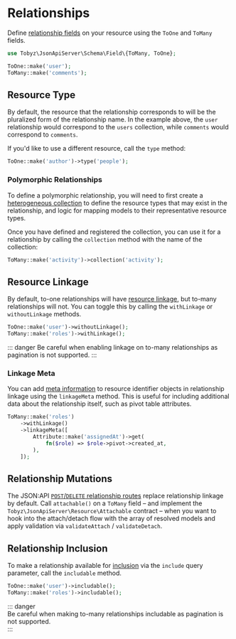 # Relationships

Define
[relationship fields](https://jsonapi.org/format/#document-resource-object-relationships)
on your resource using the `ToOne` and `ToMany` fields.

```php
use Tobyz\JsonApiServer\Schema\Field\{ToMany, ToOne};

ToOne::make('user');
ToMany::make('comments');
```

## Resource Type

By default, the resource that the relationship corresponds to will be the
pluralized form of the relationship name. In the example above, the `user`
relationship would correspond to the `users` collection, while `comments` would
correspond to `comments`.

If you'd like to use a different resource, call the `type` method:

```php
ToOne::make('author')->type('people');
```

### Polymorphic Relationships

To define a polymorphic relationship, you will need to first create a
[heterogeneous collection](collections.md) to define the resource types that may
exist in the relationship, and logic for mapping models to their representative
resource types.

Once you have defined and registered the collection, you can use it for a
relationship by calling the `collection` method with the name of the collection:

```php
ToMany::make('activity')->collection('activity');
```

## Resource Linkage

By default, to-one relationships will have
[resource linkage](https://jsonapi.org/format/#document-resource-object-linkage),
but to-many relationships will not. You can toggle this by calling the
`withLinkage` or `withoutLinkage` methods.

```php
ToOne::make('user')->withoutLinkage();
ToMany::make('roles')->withLinkage();
```

::: danger Be careful when enabling linkage on to-many relationships as
pagination is not supported. :::

### Linkage Meta

You can add
[meta information](https://jsonapi.org/format/#document-resource-object-linkage)
to resource identifier objects in relationship linkage using the `linkageMeta`
method. This is useful for including additional data about the relationship
itself, such as pivot table attributes.

```php
ToMany::make('roles')
    ->withLinkage()
    ->linkageMeta([
        Attribute::make('assignedAt')->get(
            fn($role) => $role->pivot->created_at,
        ),
    ]);
```

## Relationship Mutations

The JSON:API
[`POST`/`DELETE` relationship routes](https://jsonapi.org/format/#crud-updating-relationships)
replace relationship linkage by default. Call `attachable()` on a `ToMany` field
– and implement the `Tobyz\JsonApiServer\Resource\Attachable` contract – when
you want to hook into the attach/detach flow with the array of resolved models
and apply validation via `validateAttach` / `validateDetach`.

## Relationship Inclusion

To make a relationship available for
[inclusion](https://jsonapi.org/format/#fetching-includes) via the `include`
query parameter, call the `includable` method.

```php
ToOne::make('user')->includable();
ToMany::make('roles')->includable();
```

::: danger  
Be careful when making to-many relationships includable as pagination is not
supported.  
:::
